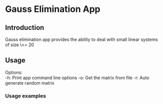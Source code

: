 <h1>Gauss Elimination App </h1>
  <h2>Introduction</h2>
    <section>Gauss elimination app provides the ability to deal with small linear systems of size \<= 20</section>
  <h2>Usage</h2>
  <section>
    Options:<br>
    -h: Print app command line options
    -o: Get the matrix from file 
    -r: Auto generate random matrix
  </section>
  <h3>Usage examples</h3>
  
